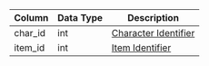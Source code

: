 | Column  | Data Type | Description                               |
| ------- | --------- | ----------------------------------------- |
| char_id | int       | [Character Identifier](character_data.md) |
| item_id | int       | [Item Identifier](items.md)               |